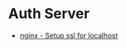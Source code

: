 # Auth Server

- [nginx - Setup ssl for localhost](https://www.humankode.com/ssl/create-a-selfsigned-certificate-for-nginx-in-5-minutes)